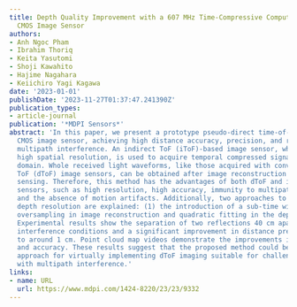 ```yaml
---
title: Depth Quality Improvement with a 607 MHz Time-Compressive Computational Pseudo-dToF
  CMOS Image Sensor
authors:
- Anh Ngoc Pham
- Ibrahim Thoriq
- Keita Yasutomi
- Shoji Kawahito
- Hajime Nagahara
- Keiichiro Yagi Kagawa
date: '2023-01-01'
publishDate: '2023-11-27T01:37:47.241390Z'
publication_types:
- article-journal
publication: '*MDPI Sensors*'
abstract: 'In this paper, we present a prototype pseudo-direct time-of-flight (ToF)
  CMOS image sensor, achieving high distance accuracy, precision, and robustness to
  multipath interference. An indirect ToF (iToF)-based image sensor, which enables
  high spatial resolution, is used to acquire temporal compressed signals in the charge
  domain. Whole received light waveforms, like those acquired with conventional direct
  ToF (dToF) image sensors, can be obtained after image reconstruction based on compressive
  sensing. Therefore, this method has the advantages of both dToF and iToF depth image
  sensors, such as high resolution, high accuracy, immunity to multipath interference,
  and the absence of motion artifacts. Additionally, two approaches to refine the
  depth resolution are explained: (1) the introduction of a sub-time window; and (2)
  oversampling in image reconstruction and quadratic fitting in the depth calculation.
  Experimental results show the separation of two reflections 40 cm apart under multipath
  interference conditions and a significant improvement in distance precision down
  to around 1 cm. Point cloud map videos demonstrate the improvements in depth resolution
  and accuracy. These results suggest that the proposed method could be a promising
  approach for virtually implementing dToF imaging suitable for challenging environments
  with multipath interference.'
links:
- name: URL
  url: https://www.mdpi.com/1424-8220/23/23/9332
---
```

